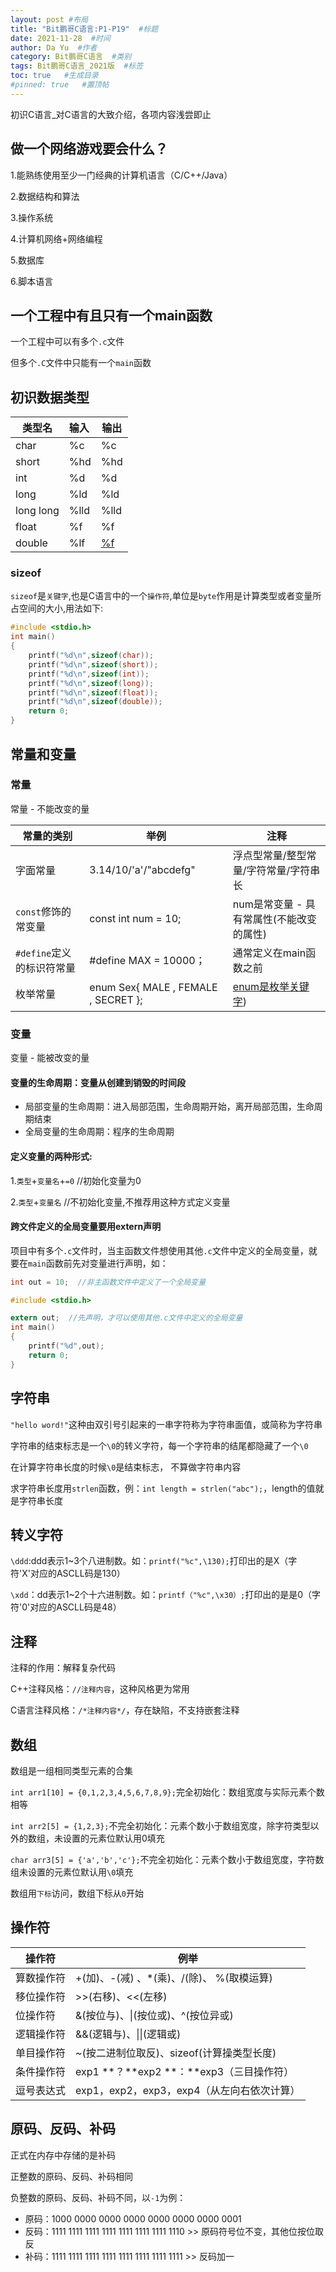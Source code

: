 ```yaml
---
layout: post #布局
title: "Bit鹏哥C语言:P1-P19"  #标题
date: 2021-11-28  #时间
author: Da Yu  #作者
category: Bit鹏哥C语言  #类别
tags: Bit鹏哥C语言_2021版  #标签
toc: true   #生成目录
#pinned: true   #置顶帖
---
```

初识C语言_对C语言的大致介绍，各项内容浅尝即止

## 做一个网络游戏要会什么？

1.能熟练使用至少一门经典的计算机语言（C/C++/Java）

2.数据结构和算法

3.操作系统

4.计算机网络+网络编程

5.数据库

6.脚本语言



## 一个工程中有且只有一个main函数

一个工程中可以有多个`.c`文件

但多个`.C`文件中只能有一个`main`函数



## 初识数据类型

| 类型名    | 输入 | 输出                                                         |
| --------- | :--- | ------------------------------------------------------------ |
| char      | %c   | %c                                                           |
| short     | %hd  | %hd                                                          |
| int       | %d   | %d                                                           |
| long      | %ld  | %ld                                                          |
| long long | %lld | %lld                                                         |
| float     | %f   | %f                                                           |
| double    | %lf  | [%f](https://blog.csdn.net/weixin_41162823/article/details/82930705) |

### sizeof

`sizeof`是`关键字`,也是C语言中的一个`操作符`,单位是`byte`作用是计算类型或者变量所占空间的大小,用法如下:

```C
#include <stdio.h>
int main()
{
    printf("%d\n",sizeof(char));
    printf("%d\n",sizeof(short));
    printf("%d\n",sizeof(int));
    printf("%d\n",sizeof(long));
    printf("%d\n",sizeof(float));
    printf("%d\n",sizeof(double));
    return 0;
}
```



## 常量和变量

### 常量

常量 - 不能改变的量

| 常量的类别                | 举例                                | 注释                                                       |
| ------------------------- | ----------------------------------- | ---------------------------------------------------------- |
| 字面常量                  | 3.14/10/'a'/"abcdefg"               | 浮点型常量/整型常量/字符常量/字符串长                      |
| `const`修饰的常变量       | const int num = 10;                 | num是常变量 - 具有常属性(不能改变的属性)                   |
| `#define`定义的标识符常量 | #define MAX = 10000；               | 通常定义在main函数之前                                     |
| 枚举常量                  | enum Sex{ MALE , FEMALE , SECRET }; | [enum是枚举关键字](http://c.biancheng.net/view/2034.html)) |



### 变量

变量 - 能被改变的量

#### 变量的生命周期：变量从创建到销毁的时间段

- 局部变量的生命周期：进入局部范围，生命周期开始，离开局部范围，生命周期结束
- 全局变量的生命周期：程序的生命周期



#### 定义变量的两种形式:

1.`类型`+`变量名`+`=0` //初始化变量为0

2.`类型`+`变量名`  //不初始化变量,不推荐用这种方式定义变量



#### 跨文件定义的全局变量要用extern声明

项目中有多个`.c`文件时，当主函数文件想使用其他`.c`文件中定义的全局变量，就要在`main`函数前先对变量进行声明，如：

```c
int out = 10;  //非主函数文件中定义了一个全局变量
```

```c
#include <stdio.h>

extern out;  //先声明，才可以使用其他.c文件中定义的全局变量
int main()
{
	printf("%d",out);
	return 0;
}
```



## 字符串

`"hello word!"`这种由双引号引起来的一串字符称为字符串面值，或简称为字符串

字符串的结束标志是一个`\0`的转义字符，每一个字符串的结尾都隐藏了一个`\0`

在计算字符串长度的时候`\0`是结束标志， 不算做字符串内容

求字符串长度用`strlen`函数，例：`int length = strlen("abc");`，length的值就是字符串长度



## 转义字符

`\ddd`:ddd表示1~3个八进制数。如：`printf("%c",\130);`打印出的是X（字符'X'对应的ASCLL码是130）

`\xdd`：dd表示1~2个十六进制数。如：`printf（"%c",\x30）;`打印出的是是0（字符'0'对应的ASCLL码是48）



## 注释

注释的作用：解释复杂代码

C++注释风格：`//注释内容`，这种风格更为常用

C语言注释风格：`/*注释内容*/`，存在缺陷，不支持嵌套注释



## 数组

数组是一组相同类型元素的合集

`int arr1[10] = {0,1,2,3,4,5,6,7,8,9};`完全初始化：数组宽度与实际元素个数相等

`int arr2[5] = {1,2,3};`不完全初始化：元素个数小于数组宽度，除字符类型以外的数组，未设置的元素位默认用0填充

`char arr3[5] = {'a','b','c'};`不完全初始化：元素个数小于数组宽度，字符数组未设置的元素位默认用`\0`填充

数组用`下标`访问，数组下标从`0`开始



## 操作符

| 操作符     | 例举                                       |
| ---------- | ------------------------------------------ |
| 算数操作符 | +(加)、-(减) 、*(乘)、/(除)、 %(取模运算)  |
| 移位操作符 | >>(右移)、<<(左移)                         |
| 位操作符   | &(按位与)、\|(按位或)、^(按位异或)         |
| 逻辑操作符 | &&(逻辑与)、\|\|(逻辑或)                   |
| 单目操作符 | ~(按二进制位取反)、sizeof(计算操类型长度)  |
| 条件操作符 | exp1 **？**exp2 **：**exp3（三目操作符）   |
| 逗号表达式 | exp1，exp2，exp3，exp4（从左向右依次计算） |



## 原码、反码、补码

正式在内存中存储的是补码

正整数的原码、反码、补码相同

负整数的原码、反码、补码不同，以`-1`为例：

- 原码：1000 0000 0000 0000 0000 0000 0000 0001
- 反码：1111 1111 1111 1111 1111 1111 1111 1110 >> 原码符号位不变，其他位按位取反
- 补码：1111 1111 1111 1111 1111 1111 1111 1111 >> 反码加一